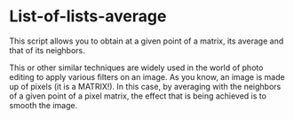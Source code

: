 # List-of-lists-average
This script allows you to obtain at a given point of a matrix, its average and that of its neighbors.

This or other similar techniques are widely used in the world of photo editing to apply various filters on an image. As you know, an image is made up of pixels (it is a MATRIX!). 
In this case, by averaging with the neighbors of a given point of a pixel matrix, the effect that is being achieved is to smooth the image. 
